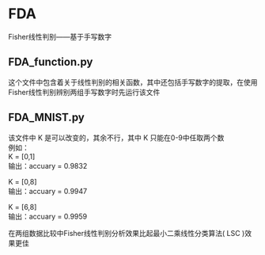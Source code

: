 # FDA
Fisher线性判别——基于手写数字
## FDA_function.py
这个文件中包含着关于线性判别的相关函数，其中还包括手写数字的提取，在使用Fisher线性判别辨别两组手写数字时先运行该文件<br>
## FDA_MNIST.py
该文件中 K 是可以改变的，其余不行，其中 K 只能在0-9中任取两个数<br>
例如：<br>
K = [0,1]<br>
输出：accuary =  0.9832<br>

K = [0,8]<br>
输出：accuary =  0.9947<br>

K = [6,8]<br>
输出：accuary =  0.9959<br>

在两组数据比较中Fisher线性判别分析效果比起最小二乘线性分类算法( LSC )效果更佳
